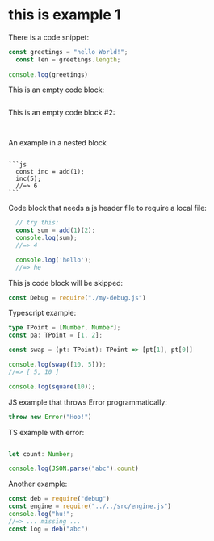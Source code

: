 # this is example 1

There is a code snippet:

```js
const greetings = "hello World!";
  const len = greetings.length;
  
console.log(greetings)

```

This is an empty code block:

```js
```

This is an empty code block #2:

```js
  
```

An example in a nested block
<!--# skip -->
````

```js
  const inc = add(1);
  inc(5);
  //=> 6
```
````

Code block that needs a js header file to require a local file:
```js
  // try this:
  const sum = add(1)(2);
  console.log(sum);
  //=> 4

  console.log('hello');
  //=> he
```

This js code block will be skipped:

<!-- skip-example -->
```js
const Debug = require("./my-debug.js")
```

Typescript example:

```ts
type TPoint = [Number, Number];
const pa: TPoint = [1, 2];

const swap = (pt: TPoint): TPoint => [pt[1], pt[0]]

console.log(swap([10, 5]));
//=> [ 5, 10 ]

console.log(square(10));
```

JS example that throws Error programmatically:
```js
throw new Error("Hoo!")
```

TS example with error:
```ts

let count: Number;

console.log(JSON.parse("abc").count)

```

Another example:

```js
const deb = require("debug")
const engine = require("../../src/engine.js")
console.log("hu!";
//=> ... missing ...
const log = deb("abc")
```
